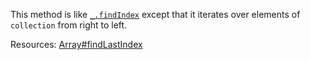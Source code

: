 This method is like <a href="#findIndex"><code>\_.findIndex</code></a> except that it iterates over elements of <code>collection</code> from right to left.

Resources: [Array#findLastIndex](https://developer.mozilla.org/docs/Web/JavaScript/Reference/Global_Objects/Array/findLastIndex)
